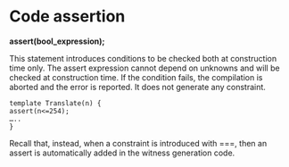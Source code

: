 # Code assertion

**assert\(bool\_expression\);**

This statement introduces conditions to be checked both at construction time only. The assert expression cannot depend on unknowns and will be checked at construction time. If the condition fails, the compilation is aborted and the error is reported. It does not generate any constraint.

```text
template Translate(n) {
assert(n<=254);
…..
}
```

Recall that, instead, when a constraint is introduced with ===, then an assert is automatically added in the witness generation code.


